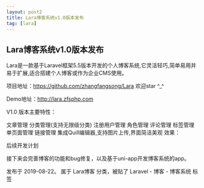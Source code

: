 ```yaml
---
layout: post2
title: Lara博客系统v1.0版本发布
tag: [lara]
---
```





## Lara博客系统v1.0版本发布
Lara是一款基于Laravel框架5.5版本开发的个人博客系统,它灵活轻巧,简单易用并易于扩展,适合搭建个人博客或作为企业CMS使用。



项目地址：https://github.com/zhangfangsong/Lara 欢迎star ^_^

Demo地址：http://lara.zfsphp.com



V1.0 版本主要特性：

文章管理
分类管理(支持无限级分类)
注册用户管理
角色管理
评论管理
标签管理
单页面管理
链接管理
集成Quill编辑器,支持图片上传,界面简洁美观
效果：













后续开发计划



接下来会完善博客的功能和bug修复，以及基于uni-app开发博客系统的app。

发布于 2019-08-22。 属于 Lara博客 分类，被贴了 Laravel - 博客 - 博客系统 标签
                 